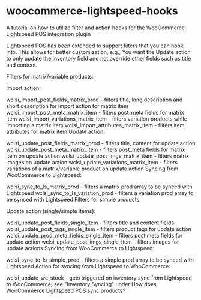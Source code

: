 # woocommerce-lightspeed-hooks
A tutorial on how to utilize filter and action hooks for the WooCommerce Lightspeed POS integration plugin

Lightspeed POS has been extended to support filters that you can hook into. This allows for better customization, e.g., You want the Update action to only update the inventory field and not override other fields such as title and content.

  Filters for matrix/variable products:

  Import action:

  wclsi_import_post_fields_matrix_prod - filters title, long description and short description for import action for matrix item
  wclsi_import_post_meta_matrix_item - filters post_meta fields for matrix item
  wclsi_import_variations_matrix_item - filters variation products while importing a matrix item
  wclsi_import_attributes_matrix_item - filters item attributes for matrix item
  Update action:

  wclsi_update_post_fields_matrix_prod - filters title, content for update action
  wclsi_update_post_meta_matrix_item - filters post_meta fields for matrix item on update action
  wclsi_update_post_imgs_matrix_item - filters matrix images on update action
  wclsi_update_variations_matrix_item - filters variations of a matrix/variable product on update action
  Syncing from WooCommerce to Lightspeed:

  wclsi_sync_to_ls_matrix_prod - filters a matrix prod array to be synced with Lightspeed
  wclsi_sync_to_ls_variation_prod - filters a variation prod array to be synced with Lightspeed
  Filters for simple products:

  Update action (single/simple items):

  wclsi_update_post_fields_single_item - filters title and content fields
  wclsi_update_post_tags_single_item - filters product tags for update action
  wclsi_update_prod_meta_fields_single_item - filters post meta fields for update action
  wclsi_update_post_imgs_single_item - filters images for update actions
  Syncing from WooCommerce to Lightspeed:

  wclsi_sync_to_ls_simple_prod - filters a simple prod array to be synced with Lightspeed
  Action for syncing from Lightspeed to WooCommerce:

  wclsi_update_wc_stock - gets triggered on inventory sync from Lightspeed to WooCommerce; see "Inventory Syncing" under How does WooCommerce Lightspeed POS sync products?